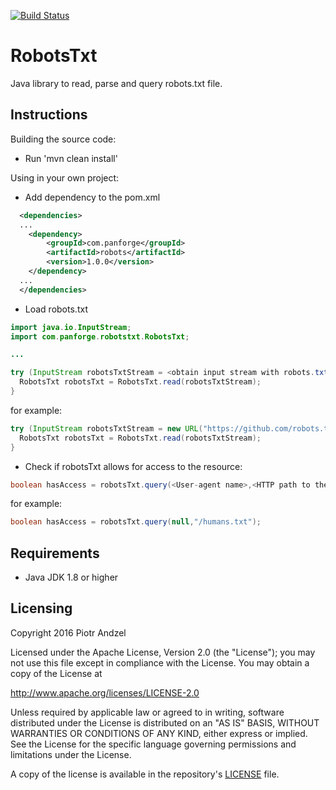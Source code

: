 [![Build Status](https://travis-ci.org/pandzel/RobotsTxt.png?branch=master)](https://travis-ci.org/pandzel/RobotsTxt)

# RobotsTxt
Java library to read, parse and query robots.txt file.

## Instructions

Building the source code:

* Run 'mvn clean install'

Using in your own project:

* Add dependency to the pom.xml

```xml
  <dependencies>
  ...
    <dependency>
        <groupId>com.panforge</groupId>
        <artifactId>robots</artifactId>
        <version>1.0.0</version>
    </dependency>
  ...
  </dependencies>
```

* Load robots.txt

```java
import java.io.InputStream;
import com.panforge.robotstxt.RobotsTxt;

...

try (InputStream robotsTxtStream = <obtain input stream with robots.txt content>;) {
  RobotsTxt robotsTxt = RobotsTxt.read(robotsTxtStream);
}
```

for example:

```java
try (InputStream robotsTxtStream = new URL("https://github.com/robots.txt").openStream()) {
  RobotsTxt robotsTxt = RobotsTxt.read(robotsTxtStream);
}
```

* Check if robotsTxt allows for access to the resource:

```java
boolean hasAccess = robotsTxt.query(<User-agent name>,<HTTP path to the resource>);
```

for example:

```java
boolean hasAccess = robotsTxt.query(null,"/humans.txt");
```

## Requirements

* Java JDK 1.8 or higher

## Licensing
Copyright 2016 Piotr Andzel

Licensed under the Apache License, Version 2.0 (the "License");
you may not use this file except in compliance with the License.
You may obtain a copy of the License at

   http://www.apache.org/licenses/LICENSE-2.0

Unless required by applicable law or agreed to in writing, software
distributed under the License is distributed on an "AS IS" BASIS,
WITHOUT WARRANTIES OR CONDITIONS OF ANY KIND, either express or implied.
See the License for the specific language governing permissions and
limitations under the License.

A copy of the license is available in the repository's [LICENSE](LICENSE.txt) file.
